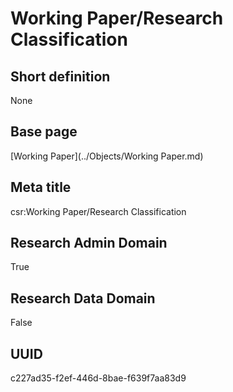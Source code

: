 # Working Paper/Research Classification
## Short definition
None
## Base page
[Working Paper](../Objects/Working Paper.md)
## Meta title
csr:Working Paper/Research Classification
## Research Admin Domain
True
## Research Data Domain
False
## UUID
c227ad35-f2ef-446d-8bae-f639f7aa83d9
